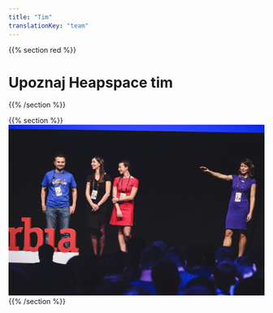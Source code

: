 ```yaml
---
title: "Tim"
translationKey: "team"
---
```


{{% section red %}}
# Upoznaj Heapspace tim
{{% /section %}}

{{% section %}}
![](hs.jpg)
{{% /section %}}